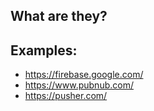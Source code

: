 ## What are they?

## Examples:
- https://firebase.google.com/
- https://www.pubnub.com/
- https://pusher.com/

